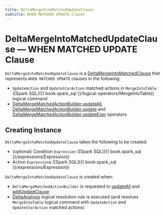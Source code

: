 ```yaml
---
title: DeltaMergeIntoMatchedUpdateClause
subtitle: WHEN MATCHED UPDATE Clause
---
```


# DeltaMergeIntoMatchedUpdateClause &mdash; WHEN MATCHED UPDATE Clause

`DeltaMergeIntoMatchedUpdateClause` is a [DeltaMergeIntoMatchedClause](DeltaMergeIntoMatchedClause.md) that represents `WHEN MATCHED UPDATE` clauses in the following:

* `UpdateAction` and `UpdateStarAction` matched actions in `MergeIntoTable` ([Spark SQL]({{ book.spark_sql }}/logical-operators/MergeIntoTable)) logical command
* [DeltaMergeMatchedActionBuilder.updateAll](DeltaMergeMatchedActionBuilder.md#updateAll), [DeltaMergeMatchedActionBuilder.update](DeltaMergeMatchedActionBuilder.md#update) and [DeltaMergeMatchedActionBuilder.updateExpr](DeltaMergeMatchedActionBuilder.md#updateExpr) operators

## Creating Instance

`DeltaMergeIntoMatchedUpdateClause` takes the following to be created:

* <span id="condition"> (optional) Condition `Expression` ([Spark SQL]({{ book.spark_sql }}/expressions/Expression))
* <span id="actions"> Action `Expression`s ([Spark SQL]({{ book.spark_sql }}/expressions/Expression))

`DeltaMergeIntoMatchedUpdateClause` is created when:

* `DeltaMergeMatchedActionBuilder` is requested to [updateAll](DeltaMergeMatchedActionBuilder.md#updateAll) and [addUpdateClause](DeltaMergeMatchedActionBuilder.md#addUpdateClause)
* [DeltaAnalysis](../../DeltaAnalysis.md) logical resolution rule is executed (and resolves `MergeIntoTable` logical command with `UpdateAction` and `UpdateStarAction` matched actions)
